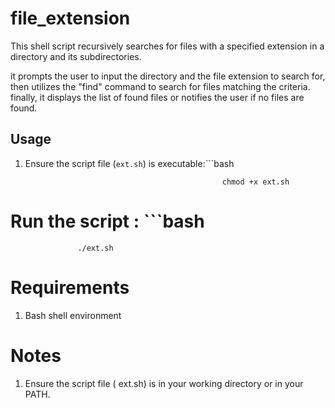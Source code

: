 # file_extension
This shell script recursively searches for files with a specified extension in a directory and its subdirectories.

it prompts the user to input the directory and the file extension to search for, then utilizes the "find" command to search for files matching the criteria. finally, it displays the list of found files or notifies the user if no files are found.

## Usage 

1. Ensure the script file (`ext.sh`) is executable:```bash
   
                                                   chmod +x ext.sh

# Run the script : ```bash

                   ./ext.sh

# Requirements
1. Bash shell environment

# Notes
1. Ensure the script file ( ext.sh) is in your working directory or in your PATH.
